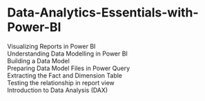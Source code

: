 # Data-Analytics-Essentials-with-Power-BI
Visualizing Reports in Power BI\
Understanding Data Modelling in Power BI\
Building a Data Model\
Preparing Data Model Files in Power Query\
Extracting the Fact and Dimension Table\
Testing the relationship in report view\
Introduction to Data Analysis (DAX)

